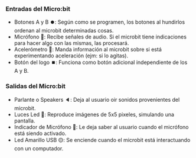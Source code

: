 ### Entradas del Micro:bit 
* Botones A y B ⏺️: Según como se programen, los botones al hundirlos ordenan al microbit determinadas cosas.
* Micrófono 🎤: Recibe señales de audio. Si el microbit tiene indicaciones para hacer algo con las mismas, las procesará. 
* Acelerómetro 🏃: Manda información al microbit sobre si está experimentando aceleración (ejm: si lo agitas).
* Botón del logo ⏹️: Funciona como botón adicional independiente de los A y B.

### Salidas del Micro:bit 
* Parlante o Speakers 🔈: Deja al usuario oir sonidos provenientes del microbit.
* Luces Led 🚨: Reproduce imágenes de 5x5 pixeles, simulando una pantalla.
* Indicador de Micrófono 🎤: Le deja saber al usuario cuando el micrófono está siendo activado.
* Led Amarillo USB 🟡: Se enciende cuando el microbit está interactuando con un computador. 

  
